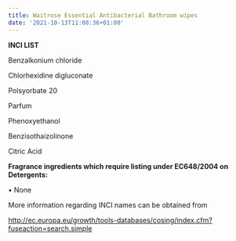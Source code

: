 ```yaml
---
title: Waitrose Essential Antibacterial Bathroom wipes
date: '2021-10-13T11:08:36+01:00'
---
```

**INCI LIST**

Benzalkonium chloride

Chlorhexidine digluconate

Polsyorbate 20

Parfum

Phenoxyethanol

Benzisothaizolinone

Citric Acid

**Fragrance ingredients which require listing under EC648/2004 on Detergents:**

  • None

More information regarding INCI names can be obtained from

http://ec.europa.eu/growth/tools-databases/cosing/index.cfm?fuseaction=search.simple
